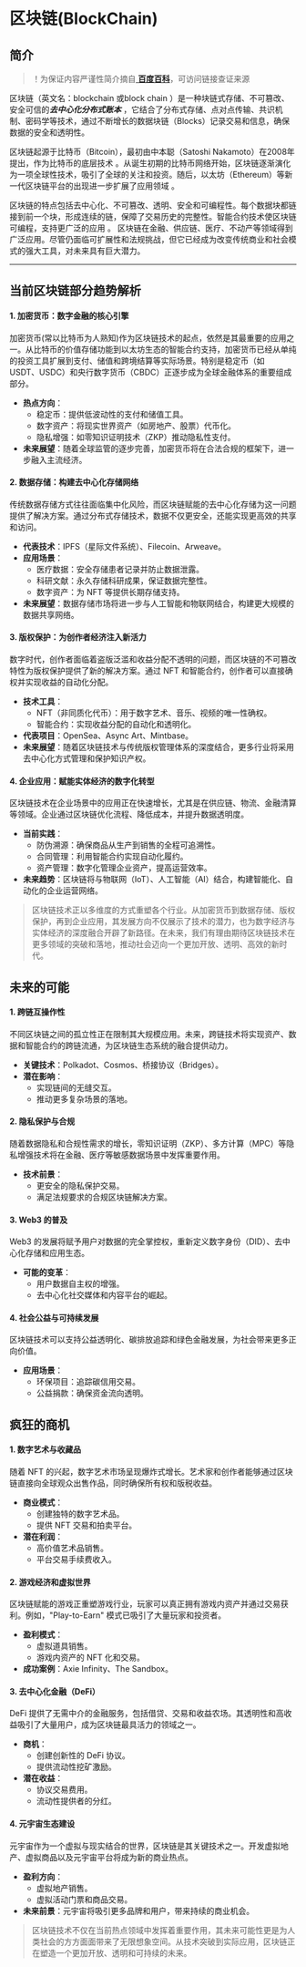 # 区块链(BlockChain)
## 简介 

> ！为保证内容严谨性简介摘自[ **百度百科**](https://baike.baidu.com/item/%E5%8C%BA%E5%9D%97%E9%93%BE/13465666)，可访问链接查证来源

区块链（英文名：blockchain 或block chain ）是一种块链式存储、不可篡改、安全可信的***去中心化分布式账本*** ，它结合了分布式存储、点对点传输、共识机制、密码学等技术，通过不断增长的数据块链（Blocks）记录交易和信息，确保数据的安全和透明性。

区块链起源于比特币（Bitcoin），最初由中本聪（Satoshi Nakamoto）在2008年提出，作为比特币的底层技术 。从诞生初期的比特币网络开始，区块链逐渐演化为一项全球性技术，吸引了全球的关注和投资。随后，以太坊（Ethereum）等新一代区块链平台的出现进一步扩展了应用领域 。

区块链的特点包括去中心化、不可篡改、透明、安全和可编程性。每个数据块都链接到前一个块，形成连续的链，保障了交易历史的完整性。智能合约技术使区块链可编程，支持更广泛的应用 。
区块链在金融、供应链、医疗、不动产等领域得到广泛应用。尽管仍面临可扩展性和法规挑战，但它已经成为改变传统商业和社会模式的强大工具，对未来具有巨大潜力。

***

## 当前区块链部分趋势解析

#### 1. **加密货币：数字金融的核心引擎**
加密货币(常以比特币为人熟知)作为区块链技术的起点，依然是其最重要的应用之一。从比特币的价值存储功能到以太坊生态的智能合约支持，加密货币已经从单纯的投资工具扩展到支付、储值和跨境结算等实际场景。特别是稳定币（如 USDT、USDC）和央行数字货币（CBDC）正逐步成为全球金融体系的重要组成部分。

- **热点方向**：
  - 稳定币：提供低波动性的支付和储值工具。
  - 数字资产：将现实世界资产（如房地产、股票）代币化。
  - 隐私增强：如零知识证明技术（ZKP）推动隐私性支付。
- **未来展望**：随着全球监管的逐步完善，加密货币将在合法合规的框架下，进一步融入主流经济。

#### 2. **数据存储：构建去中心化存储网络**
传统数据存储方式往往面临集中化风险，而区块链赋能的去中心化存储为这一问题提供了解决方案。通过分布式存储技术，数据不仅更安全，还能实现更高效的共享和访问。

- **代表技术**：IPFS（星际文件系统）、Filecoin、Arweave。
- **应用场景**：
  - 医疗数据：安全存储患者记录并防止数据泄露。
  - 科研文献：永久存储科研成果，保证数据完整性。
  - 数字资产：为 NFT 等提供长期存储支持。
- **未来展望**：数据存储市场将进一步与人工智能和物联网结合，构建更大规模的数据共享网络。

#### 3. **版权保护：为创作者经济注入新活力**
数字时代，创作者面临着盗版泛滥和收益分配不透明的问题，而区块链的不可篡改特性为版权保护提供了新的解决方案。通过 NFT 和智能合约，创作者可以直接确权并实现收益的自动化分配。

- **技术工具**：
  - NFT（非同质化代币）：用于数字艺术、音乐、视频的唯一性确权。
  - 智能合约：实现收益分配的自动化和透明化。
- **代表项目**：OpenSea、Async Art、Mintbase。
- **未来展望**：随着区块链技术与传统版权管理体系的深度结合，更多行业将采用去中心化方式管理和保护知识产权。

#### 4. **企业应用：赋能实体经济的数字化转型**
区块链技术在企业场景中的应用正在快速增长，尤其是在供应链、物流、金融清算等领域。企业通过区块链优化流程、降低成本，并提升数据透明度。

- **当前实践**：
  - 防伪溯源：确保商品从生产到销售的全程可追溯性。
  - 合同管理：利用智能合约实现自动化履约。
  - 资产管理：数字化管理企业资产，提高运营效率。
- **未来趋势**：区块链将与物联网（IoT）、人工智能（AI）结合，构建智能化、自动化的企业运营网络。


>区块链技术正以多维度的方式重塑各个行业。从加密货币到数据存储、版权保护，再到企业应用，其发展方向不仅展示了技术的潜力，也为数字经济与实体经济的深度融合开辟了新路径。在未来，我们有理由期待区块链技术在更多领域的突破和落地，推动社会迈向一个更加开放、透明、高效的新时代。




## 未来的可能

#### 1. **跨链互操作性**
不同区块链之间的孤立性正在限制其大规模应用。未来，跨链技术将实现资产、数据和智能合约的跨链流通，为区块链生态系统的融合提供动力。

- **关键技术**：Polkadot、Cosmos、桥接协议（Bridges）。
- **潜在影响**：
  - 实现链间的无缝交互。
  - 推动更多复杂场景的落地。

#### 2. **隐私保护与合规**
随着数据隐私和合规性需求的增长，零知识证明（ZKP）、多方计算（MPC）等隐私增强技术将在金融、医疗等敏感数据场景中发挥重要作用。

- **技术前景**：
  - 更安全的隐私保护交易。
  - 满足法规要求的合规区块链解决方案。

#### 3. **Web3 的普及**
Web3 的发展将赋予用户对数据的完全掌控权，重新定义数字身份（DID）、去中心化存储和应用生态。

- **可能的变革**：
  - 用户数据自主权的增强。
  - 去中心化社交媒体和内容平台的崛起。

#### 4. **社会公益与可持续发展**
区块链技术可以支持公益透明化、碳排放追踪和绿色金融发展，为社会带来更多正向价值。

- **应用场景**：
  - 环保项目：追踪碳信用交易。
  - 公益捐款：确保资金流向透明。




## 疯狂的商机

#### 1. **数字艺术与收藏品**
随着 NFT 的兴起，数字艺术市场呈现爆炸式增长。艺术家和创作者能够通过区块链直接向全球观众出售作品，同时确保所有权和版税收益。

- **商业模式**：
  - 创建独特的数字艺术品。
  - 提供 NFT 交易和拍卖平台。
- **潜在利润**：
  - 高价值艺术品销售。
  - 平台交易手续费收入。

#### 2. **游戏经济和虚拟世界**
区块链赋能的游戏正重塑游戏行业，玩家可以真正拥有游戏内资产并通过交易获利。例如，"Play-to-Earn" 模式已吸引了大量玩家和投资者。

- **盈利模式**：
  - 虚拟道具销售。
  - 游戏内资产的 NFT 化和交易。
- **成功案例**：Axie Infinity、The Sandbox。

#### 3. **去中心化金融（DeFi）**
DeFi 提供了无需中介的金融服务，包括借贷、交易和收益农场。其透明性和高收益吸引了大量用户，成为区块链最具活力的领域之一。

- **商机**：
  - 创建创新性的 DeFi 协议。
  - 提供流动性挖矿激励。
- **潜在收益**：
  - 协议交易费用。
  - 流动性提供者的分红。

#### 4. **元宇宙生态建设**
元宇宙作为一个虚拟与现实结合的世界，区块链是其关键技术之一。开发虚拟地产、虚拟商品以及元宇宙平台将成为新的商业热点。

- **盈利方向**：
  - 虚拟地产销售。
  - 虚拟活动门票和商品交易。
- **未来前景**：元宇宙将吸引更多品牌和用户，带来持续的商业机会。


>区块链技术不仅在当前热点领域中发挥着重要作用，其未来可能性更是为人类社会的方方面面带来了无限想象空间。从技术突破到实际应用，区块链正在塑造一个更加开放、透明和可持续的未来。
